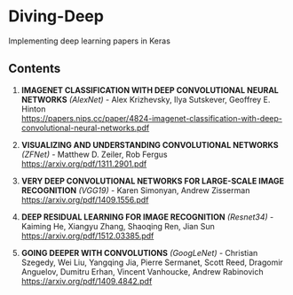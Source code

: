 # Diving-Deep
Implementing deep learning papers in Keras

## Contents
1. **IMAGENET CLASSIFICATION WITH DEEP CONVOLUTIONAL NEURAL NETWORKS** *(AlexNet)* - Alex Krizhevsky, Ilya Sutskever, Geoffrey E. Hinton <br>
https://papers.nips.cc/paper/4824-imagenet-classification-with-deep-convolutional-neural-networks.pdf

2. **VISUALIZING AND UNDERSTANDING CONVOLUTIONAL NETWORKS** *(ZFNet)* - Matthew D. Zeiler, Rob Fergus <br>
https://arxiv.org/pdf/1311.2901.pdf

3. **VERY DEEP CONVOLUTIONAL NETWORKS FOR LARGE-SCALE IMAGE RECOGNITION** *(VGG19)* - Karen Simonyan, Andrew Zisserman <br>
https://arxiv.org/pdf/1409.1556.pdf

4. **DEEP RESIDUAL LEARNING FOR IMAGE RECOGNITION** *(Resnet34)* - Kaiming He, Xiangyu Zhang, Shaoqing Ren, Jian Sun <br>
https://arxiv.org/pdf/1512.03385.pdf

5. **GOING DEEPER WITH CONVOLUTIONS** *(GoogLeNet)* - Christian Szegedy, Wei Liu, Yangqing Jia, Pierre Sermanet, Scott Reed, Dragomir Anguelov, Dumitru Erhan, Vincent Vanhoucke, Andrew Rabinovich <br>
https://arxiv.org/pdf/1409.4842.pdf